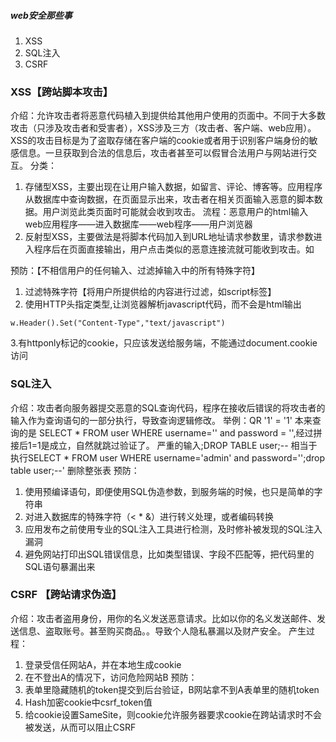 ##### web安全那些事
1. XSS
2. SQL注入
3. CSRF

### XSS【跨站脚本攻击】
介绍：允许攻击者将恶意代码植入到提供给其他用户使用的页面中。不同于大多数攻击（只涉及攻击者和受害者），XSS涉及三方（攻击者、客户端、web应用）。XSS的攻击目标是为了盗取存储在客户端的cookie或者用于识别客户端身份的敏感信息。一旦获取到合法的信息后，攻击者甚至可以假冒合法用户与网站进行交互。
分类：
1. 存储型XSS，主要出现在让用户输入数据，如留言、评论、博客等。应用程序从数据库中查询数据，在页面显示出来，攻击者在相关页面输入恶意的脚本数据。用户浏览此类页面时可能就会收到攻击。
流程：恶意用户的html输入web应用程序——进入数据库——web程序——用户浏览器
2. 反射型XSS，主要做法是将脚本代码加入到URL地址请求参数里，请求参数进入程序后在页面直接输出，用户点击类似的恶意连接流就可能收到攻击。如<script>alert(document.cookie)</script>


预防：【不相信用户的任何输入、过滤掉输入中的所有特殊字符】
1. 过滤特殊字符【将用户所提供给的内容进行过滤，如script标签】
2. 使用HTTP头指定类型,让浏览器解析javascript代码，而不会是html输出
```
w.Header().Set("Content-Type","text/javascript")
```
3.有httponly标记的cookie，只应该发送给服务端，不能通过document.cookie访问

### SQL注入
介绍：攻击者向服务器提交恶意的SQL查询代码，程序在接收后错误的将攻击者的输入作为查询语句的一部分执行，导致查询逻辑修改。
举例：QR  '1' = '1'
本来查询的是 SELECT * FROM user WHERE username='' and password = '',经过拼接后1=1是成立，自然就跳过验证了。
严重的输入;DROP TABLE user;--
相当于执行SELECT * FROM user WHERE username='admin' and password='';drop table user;--' 删除整张表
预防：
1. 使用预编译语句，即便使用SQL伪造参数，到服务端的时候，也只是简单的字符串
2. 对进入数据库的特殊字符（< * &）进行转义处理，或者编码转换
3. 应用发布之前使用专业的SQL注入工具进行检测，及时修补被发现的SQL注入漏洞
4. 避免网站打印出SQL错误信息，比如类型错误、字段不匹配等，把代码里的SQL语句暴漏出来


### CSRF 【跨站请求伪造】
介绍：攻击者盗用身份，用你的名义发送恶意请求。比如以你的名义发送邮件、发送信息、盗取账号。甚至购买商品。。导致个人隐私暴漏以及财产安全。
产生过程：
1. 登录受信任网站A，并在本地生成cookie
2. 在不登出A的情况下，访问危险网站B
预防：
1. 表单里隐藏随机的token提交到后台验证，B网站拿不到A表单里的随机token
2. Hash加密cookie中csrf_token值
3. 给cookie设置SameSite，则cookie允许服务器要求cookie在跨站请求时不会被发送，从而可以阻止CSRF